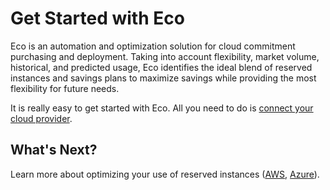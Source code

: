 # Get Started with Eco

Eco is an automation and optimization solution for cloud commitment purchasing and deployment. Taking into account flexibility, market volume, historical, and predicted usage, Eco identifies the ideal blend of reserved instances and savings plans to maximize savings while providing the most flexibility for future needs.

It is really easy to get started with Eco. All you need to do is [connect your cloud provider](eco/getting-started/connect-your-aws-account).

## What's Next?

Learn more about optimizing your use of reserved instances ([AWS](eco/tutorials/), [Azure](eco/azure-tutorials/)).
